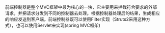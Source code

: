 前端控制器是整个MVC框架中最为核心的一块，它主要用来拦截符合要求的外部请求，并把请求分发到不同的控制器去处理，根据控制器处理后的结果，生成相应的响应发送到客户端。前端控制器既可以使用Filter实现（Struts2采用这种方式），也可以使用Servlet来实现\(spring MVC框架\)



